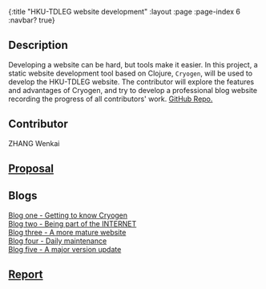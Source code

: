 {:title "HKU-TDLEG website development"
 :layout :page
 :page-index 6
 :navbar? true}

## Description
Developing a website can be hard, but tools make it easier. In this project, a static website development tool based on Clojure, ```Cryogen```, will be used to develop the HKU-TDLEG website. The contributor will explore the features and advantages of Cryogen, and try to develop a professional blog website recording the progress of all contributors' work. [GitHub Repo.](https://github.com/clojure-finance/HKU-TDLEG-website)

## Contributor
ZHANG Wenkai

## [Proposal](/pdf/Proposal-ZHANG-Wenkai.pdf)

## Blogs
[Blog one - Getting to know Cryogen](/posts-output/2022-01-10-Blog-Post-ZHANG-Wenkai/2022-01-10-Blog-Post-ZHANG-Wenkai)<br/>
[Blog two - Being part of the INTERNET](/posts-output/2022-01-24-Blog-Post-ZHANG-Wenkai/2022-01-24-Blog-Post-ZHANG-Wenkai)<br/>
[Blog three - A more mature website](/posts-output/2022-02-11-Blog-Post-ZHANG-Wenkai/2022-02-11-Blog-Post-ZHANG-Wenkai)<br/>
[Blog four - Daily maintenance](/posts-output/2022-03-01-Blog-Post-ZHANG-Wenkai/2022-03-01-Blog-Post-ZHANG-Wenkai)<br/>
[Blog five - A major version update](/posts-output/2022-03-18-Blog-Post-ZHANG-Wenkai/2022-03-18-Blog-Post-ZHANG-Wenkai)<br/>

## [Report](/pdf/Report-ZHANG-Wenkai.pdf)